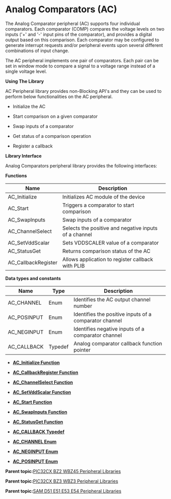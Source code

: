 # Analog Comparators \(AC\)

The Analog Comparator peripheral \(AC\) supports four individual comparators. Each comparator \(COMP\) compares the voltage levels on two inputs \('+' and '-' input pins of the comparator\), and provides a digital output based on this comparison. Each comparator may be configured to generate interrupt requests and/or peripheral events upon several different combinations of input change.

The AC peripheral implements one pair of comparators. Each pair can be set in window mode to compare a signal to a voltage range instead of a single voltage level.

**Using The Library**

AC Peripheral library provides non-Blocking API's and they can be used to perform below functionalities on the AC peripheral.

-   Initialize the AC

-   Start comparison on a given comparator

-   Swap inputs of a comparator

-   Get status of a comparison operation

-   Register a callback


**Library Interface**

Analog Comparators peripheral library provides the following interfaces:

**Functions**

|Name|Description|
|----|-----------|
|AC\_Initialize|Initializes AC module of the device|
|AC\_Start|Triggers a comparator to start comparison|
|AC\_SwapInputs|Swap inputs of a comparator|
|AC\_ChannelSelect|Selects the positive and negative inputs of a channel|
|AC\_SetVddScalar|Sets VDDSCALER value of a comparator|
|AC\_StatusGet|Returns comparison status of the AC|
|AC\_CallbackRegister|Allows application to register callback with PLIB|

**Data types and constants**

|Name|Type|Description|
|----|----|-----------|
|AC\_CHANNEL|Enum|Identifies the AC output channel number|
|AC\_POSINPUT|Enum|Identifies the positive inputs of a comparator channel|
|AC\_NEGINPUT|Enum|Identifies negative inputs of a comparator channel|
|AC\_CALLBACK|Typedef|Analog comparator callback function pointer|

-   **[AC\_Initialize Function](GUID-D6F9F8D1-05FB-4153-B106-38CCB69389AC.md)**  

-   **[AC\_CallbackRegister Function](GUID-C928D52A-1011-47A1-8642-BA7E27CA6E59.md)**  

-   **[AC\_ChannelSelect Function](GUID-B3EF5584-FA5A-4FC4-945D-25EDA672F9CA.md)**  

-   **[AC\_SetVddScalar Function](GUID-0C0BFD1E-3861-4639-B49E-1D62ADDDB27C.md)**  

-   **[AC\_Start Function](GUID-6348432D-F98E-4259-B0D5-5C4C4D2372DB.md)**  

-   **[AC\_SwapInputs Function](GUID-F6B06D4B-8ADF-4FB6-949E-AD3FF9E3CC39.md)**  

-   **[AC\_StatusGet Function](GUID-84FA3618-3F33-4646-A2CF-41F39DD6A1A3.md)**  

-   **[AC\_CALLBACK Typedef](GUID-749DFBE6-440F-4F74-84D9-5AA323911289.md)**  

-   **[AC\_CHANNEL Enum](GUID-A2C55EA8-1477-4C62-BF71-A2A68CCF192C.md)**  

-   **[AC\_NEGINPUT Enum](GUID-7567F900-A08F-4443-B1C4-AD59951F226E.md)**  

-   **[AC\_POSINPUT Enum](GUID-04263665-05FA-416F-9B5E-01E57A6A1440.md)**  


**Parent topic:**[PIC32CX BZ2 WBZ45 Peripheral Libraries](GUID-3D519D00-FDEE-4A3E-9EF7-20F335E64CEE.md)

**Parent topic:**[PIC32CX BZ3 WBZ3 Peripheral Libraries](GUID-5752DD6D-6E5D-484D-B564-DA87788492F3.md)

**Parent topic:**[SAM D51 E51 E53 E54 Peripheral Libraries](GUID-E33B93DD-6680-477E-AA96-966208DC9A50.md)

